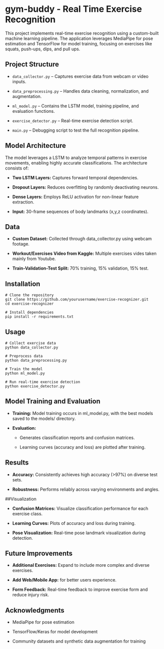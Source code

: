 # gym-buddy - Real Time Exercise Recognition

This project implements real-time exercise recognition using a custom-built machine learning pipeline. The application leverages MediaPipe for pose estimation and TensorFlow for model training, focusing on exercises like squats, push-ups, dips, and pull ups.

## Project Structure

* `data_collector.py` – Captures exercise data from webcam or video inputs.

* `data_preprocessing.py` – Handles data cleaning, normalization, and augmentation.

* `ml_model.py` – Contains the LSTM model, training pipeline, and evaluation functions.

* `exercise_detector.py` – Real-time exercise detection script.

* `main.py` – Debugging script to test the full recognition pipeline.

## Model Architecture

The model leverages a LSTM to analyze temporal patterns in exercise movements, enabling highly accurate classifications. The architecture consists of:

* **Two LSTM Layers:** Captures forward temporal dependencies.

* **Dropout Layers:** Reduces overfitting by randomly deactivating neurons.

* **Dense Layers:** Employs ReLU activation for non-linear feature extraction.

* **Input:** 30-frame sequences of body landmarks (x,y,z coordinates).

## Data

* **Custom Dataset:** Collected through data_collector.py using webcam footage.

* **Workout/Exercises Video from Kaggle:** Multiple exercises vides taken mainly from Youtube.

* **Train-Validation-Test Split:** 70% training, 15% validation, 15% test.

## Installation
```
# Clone the repository
git clone https://github.com/yourusername/exercise-recognizer.git
cd exercise-recognizer

# Install dependencies
pip install -r requirements.txt
```
## Usage
```
# Collect exercise data
python data_collector.py

# Preprocess data
python data_preprocessing.py

# Train the model
python ml_model.py

# Run real-time exercise detection
python exercise_detector.py
```
## Model Training and Evaluation

* **Training:** Model training occurs in ml_model.py, with the best models saved to the models/ directory.

* **Evaluation:**

  * Generates classification reports and confusion matrices.

  * Learning curves (accuracy and loss) are plotted after training.

## Results

* **Accuracy:** Consistently achieves high accuracy (>97%) on diverse test sets.

* **Robustness:** Performs reliably across varying environments and angles.

##Visualization

* **Confusion Matrices:** Visualize classification performance for each exercise class.

* **Learning Curves:** Plots of accuracy and loss during training.

* **Pose Visualization:** Real-time pose landmark visualization during detection.

## Future Improvements

* **Additional Exercises:** Expand to include more complex and diverse exercises.

* **Add Web/Mobile App:** for better users experience.

* **Form Feedback:** Real-time feedback to improve exercise form and reduce injury risk.

## Acknowledgments

* MediaPipe for pose estimation

* TensorFlow/Keras for model development

* Community datasets and synthetic data augmentation for training
